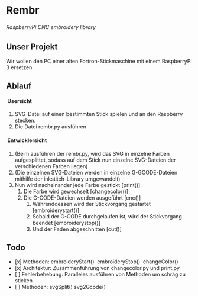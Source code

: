# Rembr

###### RaspberryPi CNC embroidery library

## Unser Projekt

Wir wollen den PC einer alten Fortron-Stickmaschine mit einem RaspberryPi 3 ersetzen.

## Ablauf

####  Usersicht

1.  SVG-Datei auf einen bestimmten Stick spielen und an den Raspberry stecken.
2.  Die Datei rembr.py ausführen

####  Entwicklersicht

1.  (Beim ausführen der rembr.py, wird das SVG in einzelne Farben aufgesplittet, sodass auf dem Stick nun einzelne SVG-Dateien der verschiedenen Farben liegen)
2.  (Die einzelnen SVG-Dateien werden in einzelne G-GCODE-Dateien mithilfe der inkstitch-Library umgewandelt)
3.  Nun wird nacheinander jede Farbe gestickt \[print()\]:
    1.  Die Farbe wird gewechselt \[changecolor()\]
    2.  Die G-CODE-Dateien werden ausgeführt \[cnc()\]
        1.  Währenddessen wird der Stickvorgang gestartet \[embroiderystart()\]
        2.  Sobald der G-CODE durchgelaufen ist, wird der Stickvorgang beendet \[embroiderystop()\]
        3.  Und der Faden abgeschnitten \[cut()\]

## Todo

*    [x]  Methoden: embroideryStart()  embroideryStop()  changeColor()
*    [x]  Architektur: Zusammenführung von changecolor.py und print.py
*    [ ]  Fehlerbehebung: Paralleles ausführen von Methoden um schräg zu sticken
*    [ ]  Methoden: svgSplit()   svg2Gcode()
